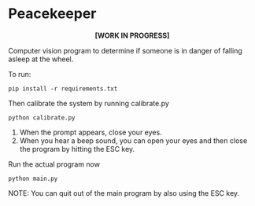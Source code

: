 # Peacekeeper

<p align="center"><b>[WORK IN PROGRESS]</b></p>

Computer vision program to determine if someone is in danger of falling asleep at the wheel.

To run:

```
pip install -r requirements.txt
```

Then calibrate the system by running calibrate.py
```
python calibrate.py
```
1. When the prompt appears, close your eyes.
2. When you hear a beep sound, you can open your eyes and then close the program by hitting the ESC key.

Run the actual program now
```
python main.py
```

NOTE: You can quit out of the main program by also using the ESC key.